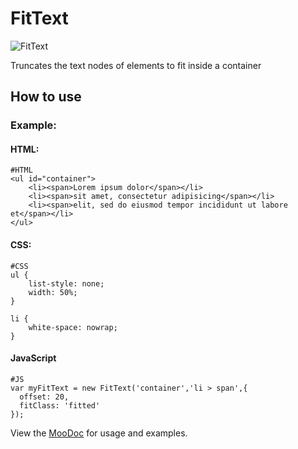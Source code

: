 FitText
=======

![FitText](http://github.com/rpflorence/FitText/raw/master/Assets/logo.png)

Truncates the text nodes of elements to fit inside a container

How to use
----------

### Example:

#### HTML:

    #HTML
    <ul id="container">
    	<li><span>Lorem ipsum dolor</span></li>
    	<li><span>sit amet, consectetur adipisicing</span></li>
    	<li><span>elit, sed do eiusmod tempor incididunt ut labore et</span></li>
    </ul>

#### CSS:

    #CSS
    ul {
    	list-style: none;
    	width: 50%;
    }

    li {
    	white-space: nowrap;
    }
    
#### JavaScript

    #JS
    var myFitText = new FitText('container','li > span',{
      offset: 20,
      fitClass: 'fitted'
    });
    
View the [MooDoc](http://moodocs.net/rpflo/mootools-rpflo/FitText) for usage and examples.
